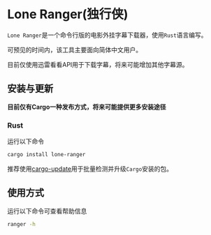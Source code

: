 # Lone Ranger(独行侠)

`Lone Ranger`是一个命令行版的电影外挂字幕下载器，使用`Rust`语言编写。

可预见的时间内，该工具主要面向简体中文用户。

目前仅使用迅雷看看API用于下载字幕，将来可能增加其他字幕源。

## 安装与更新

**目前仅有Cargo一种发布方式，将来可能提供更多安装途径**

### Rust

运行以下命令

```bash
cargo install lone-ranger
```

推荐使用[cargo-update](https://github.com/nabijaczleweli/cargo-update)用于批量检测并升级`Cargo`安装的包。

## 使用方式

运行以下命令可查看帮助信息

```bash
ranger -h
```

